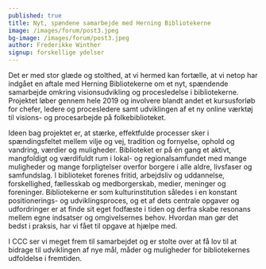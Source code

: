 ```yaml
---
published: true
title: Nyt, spændene samarbejde med Herning Bibliotekerne
image: /images/forum/post3.jpeg
bg-image: /images/forum/post3.jpeg
author: Frederikke Winther
signup: forskellige ydelser
---
```


Det er med stor glæde og stolthed, at vi hermed kan fortælle, at vi netop har indgået en aftale med Herning Bibliotekerne om et nyt, spændende samarbejde omkring visionsudvikling og procesledelse i bibliotekerne. Projektet løber gennem hele 2019 og involvere blandt andet et kursusforløb for chefer, ledere og procesledere samt udviklingen af et ny online værktøj til visions- og procesarbejde på folkebiblioteket.

Ideen bag projektet er, at stærke, effektfulde processer sker i spændingsfeltet mellem vilje og vej, tradition og fornyelse, ophold og vandring, værdier og muligheder. Biblioteket er på én gang et aktivt, mangfoldigt og værdifuldt rum i lokal- og regionalsamfundet med mange muligheder og mange forpligtelser overfor borgere i alle aldre, livsfaser og samfundslag. I biblioteket forenes fritid, arbejdsliv og uddannelse, forskellighed, fællesskab og medborgerskab, medier, meninger og foreninger. Bibliotekerne er som kulturinstitution således i en konstant positionerings- og udviklingsproces, og et af dets centrale opgaver og udfordringer er at finde sit eget fodfæste i tiden og derfra skabe resonans mellem egne indsatser og omgivelsernes behov. Hvordan man gør det bedst i praksis, har vi fået til opgave at hjælpe med.

I CCC ser vi meget frem til samarbejdet og er stolte over at få lov til at bidrage til udviklingen af nye mål, måder og muligheder for bibliotekernes udfoldelse i fremtiden.